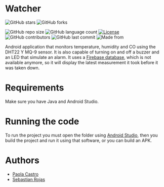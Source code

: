 # **Watcher**

![GitHub stars](https://img.shields.io/github/stars/C-Paola/Watcher?style=social)
![GitHub forks](https://img.shields.io/github/forks/C-Paola/Watcher?label=Fork&style=social)

![GitHub repo size](https://img.shields.io/github/repo-size/C-Paola/Watcher?label=Repo%20Size)
![GitHub language count](https://img.shields.io/github/languages/count/C-Paola/Watcher?label=Languages)
[![License](https://img.shields.io/badge/License-Apache%202.0-blue.svg)](https://opensource.org/licenses/Apache-2.0)
![GitHub contributors](https://img.shields.io/github/contributors/C-Paola/Watcher)
![GitHub last commit](https://img.shields.io/github/last-commit/C-Paola/Watcher)
![Made from](https://img.shields.io/badge/From-Colombia-Yellow)


Android application that monitors temperature, humidity and CO using the DHT22 Y MQ-9 sensor. It is also capable of turning on and off a buzzer and an LED that simulate an alarm. It uses a [Firebase database](https://firebase.google.com/?hl=es), which is not available anymore, so it will display the latest measurement it took before it was taken down.

# Requirements
Make sure you have Java and Android Studio.

# Running the code
To run the project you must open the folder using [Android Studio](https://developer.android.com/studio), then you build the project and run it using that software, or you can build an APK.

# Authors
- [Paola Castro](https://github.com/C-Paola)
- [Sebastian Rojas](https://github.com/SRojas28)